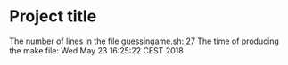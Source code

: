 # Project title
The number of lines in the file guessingame.sh:
27
The time of producing the make file:
Wed May 23 16:25:22 CEST 2018
